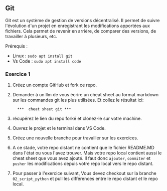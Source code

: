 ## Git

Git est un système de gestion de versions décentralisé. Il permet de suivre l'évolution d'un projet en enregistrant les modifications apportées aux fichiers. Cela permet de revenir en arrière, de comparer des versions, de travailler à plusieurs, etc.

Prérequis :
- Linux : `sudo apt install git`
- Vs Code : `sudo apt install code`

### Exercice 1

1. Créez un compte GitHub et fork ce repo.

2. Demander à un llm de vous écrire un cheat sheet au format markdown sur les commandes git les plus utilisées.
   Et collez le résultat ici: 

         ***  cheat sheet git ***

2. récupérez le lien du repo forké et clonez-le sur votre machine.

3. Ouvrez le projet et le terminal dans VS Code.

4. Créez une nouvelle branche pour travailler sur les exercices.

5. A ce stade, votre repo distant ne contient que le fichier README.MD dans l'état ou vous l'avez trouver.
Mais votre repo local contient aussi le cheat sheet que vous avez ajouté. 
Il faut donc `ajouter`, `commiter` et `pusher` les modifications depuis votre repo local vers le repo distant.

6. Pour passer à l'exercice suivant, Vous devez checkout sur la branche `02_script_python` 
et pull les différences entre le repo distant et le repo local.